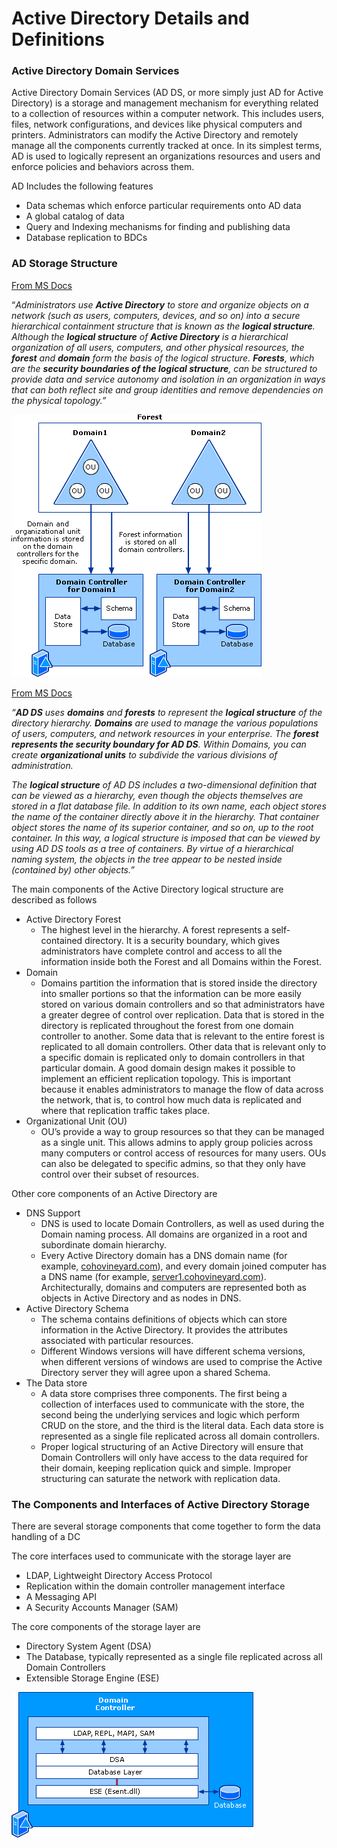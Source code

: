 # Active Directory Details and Definitions 

### Active Directory Domain Services

Active Directory Domain Services (AD DS, or more simply just AD for Active Directory) is a storage and management
mechanism for everything related to a collection of resources within a computer network. This includes users, files,
network configurations, and devices like physical computers and printers. Administrators can modify the Active Directory
and remotely manage all the components currently tracked at once. In its simplest terms, AD is used to logically
represent an organizations resources and users and enforce policies and behaviors across them.

AD Includes the following features

- Data schemas which enforce particular requirements onto AD data
- A global catalog of data
- Query and Indexing mechanisms for finding and publishing data
- Database replication to BDCs

### AD Storage Structure

[From MS Docs](https://learn.microsoft.com/en-us/previous-versions/windows/it-pro/windows-server-2003/cc759186(v=ws.10))

“*Administrators use **Active Directory** to store and organize objects on a network (such as users, computers,
devices, and so on) into a secure hierarchical containment structure that is known as the **logical structure**.
Although the **logical structure** of **Active Directory** is a hierarchical organization of all users, computers,
and other physical resources, the **forest** and **domain** form the basis of the logical structure. **Forests**,
which are the **security boundaries of the logical structure**, can be structured to provide data and service autonomy
and isolation in an organization in ways that can both reflect site and group identities and remove dependencies on the
physical topology.”*

![OU Stands for ‘Organizational Unit’](../media/Untitled.png)


[From MS Docs](https://learn.microsoft.com/en-us/previous-versions/windows/it-pro/windows-server-2003/cc780036(v=ws.10)#structure-and-storage-technologies)

*“**AD DS** uses **domains** and **forests** to represent the **logical structure** of the directory hierarchy.
**Domains** are used to manage the various populations of users, computers, and network resources in your enterprise.
The **forest represents the security boundary for AD DS**. Within Domains, you can create **organizational units** to
subdivide the various divisions of administration.*

*The **logical structure** of AD DS includes a two-dimensional definition that can be viewed as a hierarchy, even though
the objects themselves are stored in a flat database file. In addition to its own name, each object stores the name of
the container directly above it in the hierarchy. That container object stores the name of its superior container,
and so on, up to the root container. In this way, a logical structure is imposed that can be viewed by using AD DS tools
as a tree of containers. By virtue of a hierarchical naming system, the objects in the tree appear to be nested inside
(contained by) other objects.”*

The main components of the Active Directory logical structure are described as follows

- Active Directory Forest
    - The highest level in the hierarchy. A forest represents a self-contained directory. It is a security boundary, 
    which gives administrators have complete control and access to all the information inside both the Forest and all
    Domains within the Forest.
- Domain
    - Domains partition the information that is stored inside the directory into smaller portions so that the
  information can be more easily stored on various domain controllers and so that administrators have a greater
  degree of control over replication. Data that is stored in the directory is replicated throughout the forest from
  one domain controller to another. Some data that is relevant to the entire forest is replicated to all domain
  controllers. Other data that is relevant only to a specific domain is replicated only to domain controllers in
  that particular domain. A good domain design makes it possible to implement an efficient replication topology.
  This is important because it enables administrators to manage the flow of data across the network, that is, to
  control how much data is replicated and where that replication traffic takes place.
- Organizational Unit (OU)
    - OU’s provide a way to group resources so that they can be managed as a single unit. This allows admins to apply
group policies across many computers or control access of resources for many users. OUs can also be delegated to 
specific admins, so that they only have control over their subset of resources.

Other core components of an Active Directory are

- DNS Support
    - DNS is used to locate Domain Controllers, as well as used during the Domain naming process. All domains are 
     organized in a root and subordinate domain hierarchy.
    - Every Active Directory domain has a DNS domain name (for example, [cohovineyard.com](http://cohovineyard.com/)),
      and every domain joined computer has a DNS name (for example, 
      [server1.cohovineyard.com](http://server1.cohovineyard.com/)). Architecturally, domains and computers are
      represented both as objects in Active Directory and as nodes in DNS.
- Active Directory Schema
    - The schema contains definitions of objects which can store information in the Active Directory. It provides the 
      attributes associated with particular resources.
    - Different Windows versions will have different schema versions, when different versions of windows are used to 
      comprise the Active Directory server they will agree upon a shared Schema.
- The Data store
    - A data store comprises three components. The first being a collection of interfaces used to communicate with the
      store, the second being the underlying services and logic which perform CRUD on the store, and the third is the
      literal data. Each data store is represented as a single file replicated across all domain controllers.
    - Proper logical structuring of an Active Directory will ensure that Domain Controllers will only have access to the
      data required for their domain, keeping replication quick and simple. Improper structuring can saturate the
      network with replication data.

### The Components and Interfaces of Active Directory Storage

There are several storage components that come together to form the data handling of a DC

The core interfaces used to communicate with the storage layer are

- LDAP, Lightweight Directory Access Protocol
- Replication within the domain controller management interface
- A Messaging API
- A Security Accounts Manager (SAM)

The core components of the storage layer are

- Directory System Agent (DSA)
- The Database, typically represented as a single file replicated across all Domain Controllers
- Extensible Storage Engine (ESE)

![Data Store Architecture](../media/Untitled%201.png)
